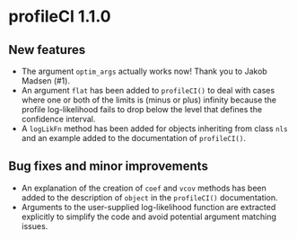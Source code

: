 # profileCI 1.1.0

## New features

* The argument `optim_args` actually works now! Thank you to Jakob Madsen (#1).
* An argument `flat` has been added to `profileCI()` to deal with cases where one or both of the limits is (minus or plus) infinity because the profile log-likelihood fails to drop below the level that defines the confidence interval.
* A `logLikFn` method has been added for objects inheriting from class `nls` and an example added to the documentation of `profileCI()`. 

## Bug fixes and minor improvements

* An explanation of the creation of `coef` and `vcov` methods has been added to the description of `object` in the `profileCI()` documentation.
* Arguments to the user-supplied log-likelihood function are extracted explicitly to simplify the code and avoid potential argument matching issues.


